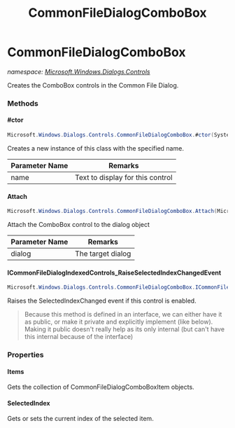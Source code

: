 ﻿---
title: CommonFileDialogComboBox
---

# CommonFileDialogComboBox
_namespace: [Microsoft.Windows.Dialogs.Controls](N-Microsoft.Windows.Dialogs.Controls.html)_

Creates the ComboBox controls in the Common File Dialog.

### Methods

#### #ctor
```csharp
Microsoft.Windows.Dialogs.Controls.CommonFileDialogComboBox.#ctor(System.String)
```
Creates a new instance of this class with the specified name.

|Parameter Name|Remarks|
|--------------|-------|
|name|Text to display for this control|


#### Attach
```csharp
Microsoft.Windows.Dialogs.Controls.CommonFileDialogComboBox.Attach(Microsoft.Windows.Dialogs.IFileDialogCustomize)
```
Attach the ComboBox control to the dialog object

|Parameter Name|Remarks|
|--------------|-------|
|dialog|The target dialog|


#### ICommonFileDialogIndexedControls_RaiseSelectedIndexChangedEvent
```csharp
Microsoft.Windows.Dialogs.Controls.CommonFileDialogComboBox.ICommonFileDialogIndexedControls_RaiseSelectedIndexChangedEvent
```
Raises the SelectedIndexChanged event if this control is 
 enabled.
> Because this method is defined in an interface, we can either
>  have it as public, or make it private and explicitly implement (like below).
>  Making it public doesn't really help as its only internal (but can't have this 
>  internal because of the interface)
>  



### Properties

#### Items
Gets the collection of CommonFileDialogComboBoxItem objects.
#### SelectedIndex
Gets or sets the current index of the selected item.

